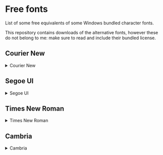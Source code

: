 # Free fonts

List of some free equivalents of some Windows bundled character fonts.

This repository contains downloads of the alternative fonts, however these do not belong to me: make sure to read and include their bundled license.

## Courier New

<details><summary>Courier New</summary>

This mono font is generally used for code, way serif. It is a web safe font, but its design varies across systems (for example, Windows versus Linux).

Closest free alternatives to Courier New:

1. [Nimbus Mono](downloads/nimbus_mono) (Bold_wght). Adequate for books and gray backgrounds, using the bold variant.
2. [Courier Prime](downloads/courier_prime). Adequate for code editors and varying color backgrounds.

</details>

## Segoe UI

<details><summary>Segoe UI</summary>

This font is generally used in user interface elements.

Closest free alternatives:

1. [Noto Sans](downloads/noto_sans)
2. Open Sans

</details>

## Times New Roman

<details><summary>Times New Roman</summary>

This font is generally used for news and documentation papers.

Closest free alternatives:

![image](https://github.com/user-attachments/assets/6228dc6f-cc9f-4f24-94c6-e1c8e4cab25c)

1. [Liberation Serif](downloads/liberation_serif)

</details>

## Cambria

<details><summary>Cambria</summary>

This is sort of a serif font that may be used similiarly to Times New Roman, with a less aggressive serif characteristic. It is good as the content font for a book.

Closest free alternatives:

1. [Crimson Pro](downloads/crimson_pro)

</details>
